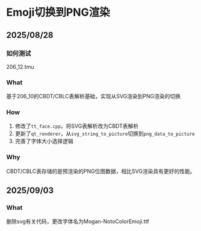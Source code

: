 # Emoji切换到PNG渲染

## 2025/08/28

### 如何测试

206_12.tmu

### What

基于206_10的CBDT/CBLC表解析基础，实现从SVG渲染到PNG渲染的切换

### How

1. 修改了`tt_face.cpp`，将SVG表解析改为CBDT表解析
2. 更新了`qt_renderer`，从`svg_string_to_picture`切换到`png_data_to_picture`
3. 完善了字体大小选择逻辑

### Why

CBDT/CBLC表存储的是预渲染的PNG位图数据，相比SVG渲染具有更好的性能。

## 2025/09/03

### What

删除svg有关代码，更改字体名为Mogan-NotoColorEmoji.ttf
